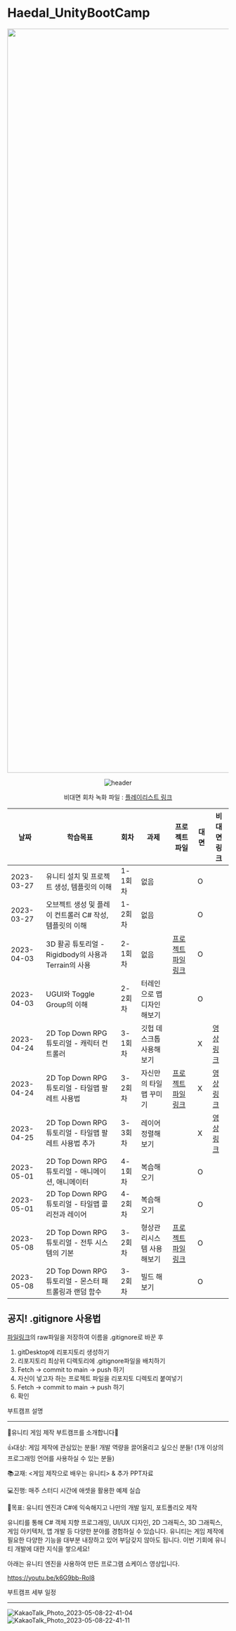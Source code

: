 # Haedal_UnityBootCamp
<div align="center">

<img width="1695" alt="스크린샷 2023-04-26 오전 1 10 52" src="https://user-images.githubusercontent.com/109887066/234460630-f2d739fd-f8d1-4e0e-8a07-96cdf804e4d9.png">
  
![header](https://capsule-render.vercel.app/api?type=rect&color=gradient&height=100&section=header&text=2023%20Haedal%20KNU%20Unity%20Advanced%20Bootcamp&fontSize=20&fontAlign=50&textBg=true)


비대면 회차 녹화 파일 : [플레이리스트 링크](https://www.youtube.com/playlist?list=PLKmvogVcavQVawNhN8YcazQIXk4Fp0PmY)

|날짜|학습목표|회차|과제|프로젝트파일|대면|비대면링크|
|------|---|----|---|---|---|----|
|2023-03-27|유니티 설치 및 프로젝트 생성, 템플릿의 이해|1-1회차|없음||O||
|2023-03-27|오브젝트 생성 및 플레이 컨트롤러 C# 작성, 템플릿의 이해|1-2회차|없음||O||
|2023-04-03|3D 활공 튜토리얼 - Rigidbody의 사용과 Terrain의 사용|2-1회차|없음|[프로젝트 파일 링크](https://github.com/swimmin99/Haedal_UnityBootCamp/tree/main/Class2)|O||
|2023-04-03|UGUI와 Toggle Group의 이해|2-2회차|터레인으로 맵 디자인 해보기||O||
|2023-04-24|2D Top Down RPG 튜토리얼 - 캐릭터 컨트롤러|3-1회차|깃헙 데스크톱 사용해보기||X|[영상링크](https://www.youtube.com/watch?v=AqyAtY31otI&list=PLKmvogVcavQVawNhN8YcazQIXk4Fp0PmY&index=1&t=9s&pp=gAQBiAQB)||
|2023-04-24|2D Top Down RPG 튜토리얼 - 타일맵 팔레트 사용법|3-2회차|자신만의 타일맵 꾸미기|[프로젝트 파일 링크](https://github.com/swimmin99/Haedal_UnityBootCamp/tree/main/Class2)|X|[영상링크](https://www.youtube.com/watch?v=Ecw4fwRO2ZM&list=PLKmvogVcavQVawNhN8YcazQIXk4Fp0PmY&index=2&t=108s&pp=gAQBiAQB)||
|2023-04-25|2D Top Down RPG 튜토리얼 - 타일맵 팔레트 사용법 추가|3-3회차|레이어 정렬해보기||X|[영상링크](https://www.youtube.com/watch?v=hs82JOE_LN0&list=PLKmvogVcavQVawNhN8YcazQIXk4Fp0PmY&index=3&t=3s&pp=gAQBiAQB)||
|2023-05-01|2D Top Down RPG 튜토리얼 - 애니메이션, 애니메이터|4-1회차|복습해오기||O||
|2023-05-01|2D Top Down RPG 튜토리얼 - 타일맵 콜리전과 레이어|4-2회차|복습해오기||O||
|2023-05-08|2D Top Down RPG 튜토리얼 - 전투 시스템의 기본|3-2회차|형상관리시스템 사용해보기|[프로젝트 파일 링크](https://github.com/swimmin99/Haedal_UnityBootCamp/tree/main/Class4)|O||
|2023-05-08|2D Top Down RPG 튜토리얼 - 몬스터 패트롤링과 랜덤 함수|3-2회차|빌드 해보기||O||

<div align="left">

공지! .gitignore 사용법
---
[파일링크](https://github.com/swimmin99/Haedal_UnityBootCamp/blob/main/.gitignore)의 raw파일을 저장하여 이름을 .gitignore로 바꾼 후
1. gitDesktop에 리포지토리 생성하기
2. 리포지토리 최상위 디렉토리에 .gitignore파일을 배치하기
3. Fetch -> commit to main -> push 하기
4. 자신이 넣고자 하는 프로젝트 파일을 리포지토 디렉토리 붙여넣기
5. Fetch -> commit to main -> push 하기
6. 확인


부트캠프 설명
___
👾유니티 게임 제작 부트캠프를 소개합니다👾

👍대상: 게임 제작에 관심있는 분들! 개발 역량을 끌어올리고 싶으신 분들!
(1개 이상의 프로그래밍 언어를 사용하실 수 있는 분들)

📚교재: <게임 제작으로 배우는 유니티> & 추가 PPT자료

💻진행: 매주 스터디 시간에 애셋을 활용한 예제 실습

🥅목표: 유니티 엔진과 C#에 익숙해지고 나만의 개발 일지, 포트폴리오 제작

 유니티를 통해 C# 객체 지향 프로그래밍, UI/UX 디자인, 2D 그래픽스, 3D 그래픽스, 게임 아키텍처, 앱 개발 등 다양한 분야를 경험하실 수 있습니다.
 유니티는 게임 제작에 필요한 다양한 기능을 대부분 내장하고 있어 부담갖지 않아도 됩니다. 이번 기회에 유니티 개발에 대한 지식을 쌓으세요!

아래는 유니티 엔진을 사용하여 만든 프로그램 쇼케이스 영상입니다.

https://youtu.be/k6G9bb-Rol8



부트캠프 세부 일정
___
![KakaoTalk_Photo_2023-05-08-22-41-04](https://user-images.githubusercontent.com/109887066/236839683-016b6425-9864-4e2c-aa14-1e0c49bcb028.jpeg)
![KakaoTalk_Photo_2023-05-08-22-41-11](https://user-images.githubusercontent.com/109887066/236839673-8134e7d2-b5b7-49a0-bd5d-4278d08cf6c6.jpeg)
